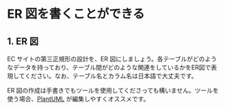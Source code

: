 # ER 図を書くことができる

## 1. ER 図

EC サイトの第三正規形の設計を、ER 図にしましょう。各テーブルがどのようなデータを持っており、テーブル間がどのような関連をしているかをER図で表現してください。なお、テーブル名とカラム名は日本語で大丈夫です。

ER 図の作成は手書きでもツールを使用してくださっても構いません。ツールを使う場合、[PlantUML](https://plantuml.com/ja/ie-diagram) が編集しやすくオススメです。